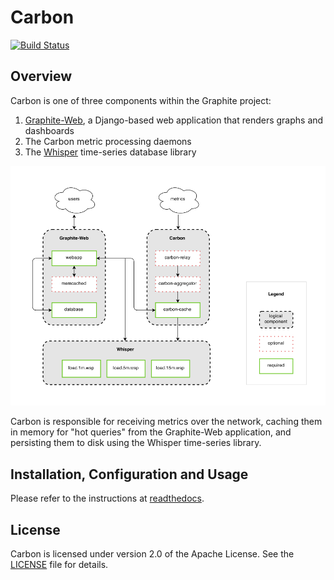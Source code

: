 # Carbon

[![Build Status](https://secure.travis-ci.org/graphite-project/carbon.png?branch=master)](http://travis-ci.org/graphite-project/carbon)

## Overview

Carbon is one of three components within the Graphite project:

1. [Graphite-Web](https://github.com/graphite-project/graphite-web), a Django-based web application that renders graphs and dashboards
2. The Carbon metric processing daemons
3. The [Whisper](https://github.com/graphite-project/whisper) time-series database library

![Graphite Components](https://github.com/graphite-project/graphite-web/raw/master/webapp/content/img/overview.png "Graphite Components")

Carbon is responsible for receiving metrics over the network, caching them in memory for "hot queries" from the Graphite-Web application, and persisting them to disk using the Whisper time-series library.

## Installation, Configuration and Usage

Please refer to the instructions at [readthedocs](http://graphite.readthedocs.org/).

## License

Carbon is licensed under version 2.0 of the Apache License. See the [LICENSE](https://github.com/graphite-project/carbon/blob/master/LICENSE) file for details.

